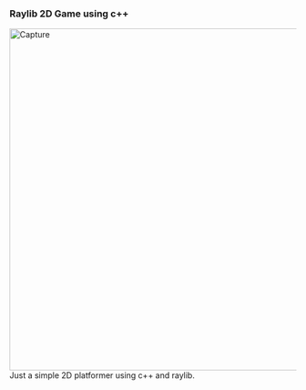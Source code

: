 ### Raylib 2D Game using c++
<img width="599" alt="Capture" src="https://github.com/user-attachments/assets/302bb1b2-b139-4246-bdaa-ff304e9e6e1b">
Just a simple 2D platformer using c++ and raylib.
